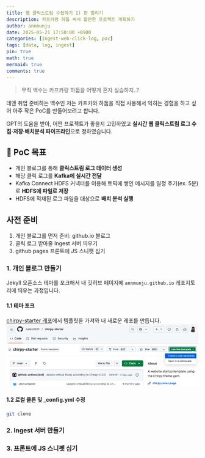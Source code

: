 ```yaml
---
title: 웹 클릭스트림 수집하기 1) 판 벌리기
description: 카프카랑 하둡 써서 할만한 프로젝트 계획하기
author: annmunju
date: 2025-05-21 17:50:00 +0900
categories: [Ingest-web-click-log, poc]
tags: [data, log, ingest]
pin: true
math: true
mermaid: true
comments: true
---
```


> 무직 백수는 카프카랑 하둡을 어떻게 혼자 실습하지..?

데엔 취업 준비하는 백수인 저는 카프카와 하둡을 직접 사용해서 익히는 경험을 하고 싶어 아주 작은 PoC를 만들어보려고 합니다.

GPT의 도움을 받아, 어떤 프로젝트가 좋을지 고민하였고 **실시간 웹 클릭스트림 로그 수집·저장·배치분석 파이프라인**으로 정하였습니다.

## 🎯 PoC 목표

- 개인 블로그를 통해 **클릭스트림 로그 데이터 생성**
- 해당 클릭 로그를 **Kafka에 실시간 전달**
- Kafka Connect HDFS 커넥터를 이용해 토픽에 쌓인 메시지를 일정 주기(ex. 5분)로 **HDFS에 파일로 저장**
- HDFS에 적재된 로그 파일을 대상으로 **배치 분석 실행**

## 사전 준비

1. 개인 블로그를 먼저 준비: github.io 블로그
2. 클릭 로그 받아줄 Ingest 서버 띄우기
3. github pages 프론트에 JS 스니펫 심기

### 1. 개인 블로그 만들기

Jekyll 오픈소스 테마를 포크해서 내 깃허브 페이지에 `annmunju.github.io` 레포지토리에 띄우는 과정입니다.

#### 1.1 테마 포크
[chirpy-starter 레포](https://github.com/cotes2020/chirpy-starter)에서 템플릿을 가져와 내 새로운 레포를 만듭니다.
![템플릿 레포 만들기](assets/img/posts/2025-05-21-판-벌리기/01.png)

#### 1.2 로컬 클론 및 _config.yml 수정
```bash
git clone 
```

### 2. Ingest 서버 만들기

### 3. 프론트에 JS 스니펫 심기